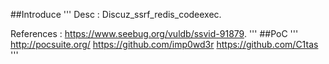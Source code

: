 ##Introduce
'''
Desc : Discuz_ssrf_redis_codeexec.

References : https://www.seebug.org/vuldb/ssvid-91879.
'''
##PoC
'''
http://pocsuite.org/
https://github.com/imp0wd3r
https://github.com/C1tas
'''
